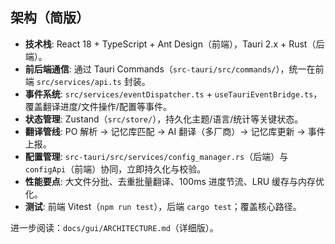 ## 架构（简版）

- **技术栈**: React 18 + TypeScript + Ant Design（前端），Tauri 2.x + Rust（后端）。
- **前后端通信**: 通过 Tauri Commands（`src-tauri/src/commands/`），统一在前端 `src/services/api.ts` 封装。
- **事件系统**: `src/services/eventDispatcher.ts` + `useTauriEventBridge.ts`，覆盖翻译进度/文件操作/配置等事件。
- **状态管理**: Zustand（`src/store/`），持久化主题/语言/统计等关键状态。
- **翻译管线**: PO 解析 → 记忆库匹配 → AI 翻译（多厂商）→ 记忆库更新 → 事件上报。
- **配置管理**: `src-tauri/src/services/config_manager.rs`（后端）与 `configApi`（前端）协同，立即持久化与校验。
- **性能要点**: 大文件分批、去重批量翻译、100ms 进度节流、LRU 缓存与内存优化。
- **测试**: 前端 Vitest（`npm run test`），后端 `cargo test`；覆盖核心路径。

进一步阅读：`docs/gui/ARCHITECTURE.md`（详细版）。


